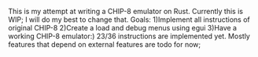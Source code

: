 This is my attempt at writing a CHIP-8 emulator on Rust. Currently this is WIP; I will do my best to change that. Goals:
1)Implement all instructions of original CHIP-8
2)Create a load and debug menus using egui
3)Have a working CHIP-8 emulator:)
23/36 instructions are implemented yet. Mostly features that depend on external features are todo for now;
